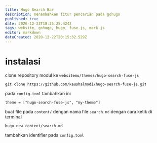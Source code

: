 ```yaml
---
title: Hugo Search Bar
description: menambahkan fitur pencarian pada gohugo
published: true
date: 2020-12-23T18:35:25.424Z
tags: website, gohugo, hugo, fuse.js, mark.js
editor: markdown
dateCreated: 2020-12-22T20:15:32.529Z
---
```


# instalasi
clone repository modul ke `websitemu/themes/hugo-search-fuse-js`
```
git clone https://github.com/kaushalmodi/hugo-search-fuse-js.git
```
pada `config.toml` tambahkan ini
```
theme = ["hugo-search-fuse-js", "my-theme"]
```
buat file pada `content/` dengan nama file `search.md` dengan cara ketik di terminal
```
hugo new content/search.md
```
tambahkan identifier pada `config.toml`